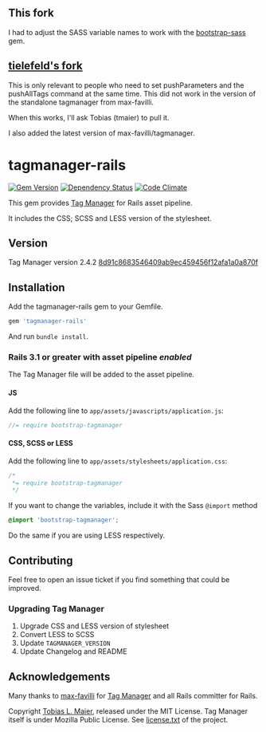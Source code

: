 ## This fork
I had to adjust the SASS variable names to work with the [bootstrap-sass](https://github.com/thomas-mcdonald/bootstrap-sass) gem.

## [tielefeld's fork](https://github.com/tielefeld/tagmanager-rails)
This is only relevant to people who need to set pushParameters and the pushAllTags command at the same time. This did not work in the version of the standalone tagmanager from max-favilli.

When this works, I'll ask Tobias (tmaier) to pull it.

I also added the latest version of max-favilli/tagmanager.


# tagmanager-rails

[![Gem Version](https://badge.fury.io/rb/tagmanager-rails.png)](http://badge.fury.io/rb/tagmanager-rails)
[![Dependency Status](https://gemnasium.com/tmaier/tagmanager-rails.png)](https://gemnasium.com/tmaier/tagmanager-rails)
[![Code Climate](https://codeclimate.com/github/tmaier/tagmanager-rails.png)](https://codeclimate.com/github/tmaier/tagmanager-rails)

This gem provides [Tag Manager][] for Rails asset pipeline.

It includes the CSS; SCSS and LESS version of the stylesheet.

## Version

Tag Manager version 2.4.2
[8d91c8683546409ab9ec459456f12afa1a0a870f](https://github.com/max-favilli/tagmanager/commit/8d91c8683546409ab9ec459456f12afa1a0a870f)

## Installation

Add the tagmanager-rails gem to your Gemfile.

```ruby
gem 'tagmanager-rails'
```

And run `bundle install`.

### Rails 3.1 or greater with asset pipeline *enabled*

The Tag Manager file will be added to the asset pipeline.

#### JS

Add the following line to `app/assets/javascripts/application.js`:

```js
//= require bootstrap-tagmanager
```

#### CSS, SCSS or LESS

Add the following line to `app/assets/stylesheets/application.css`:

```css
/*
 *= require bootstrap-tagmanager
 */
```

If you want to change the variables, include it with the Sass `@import` method

```scss
@import 'bootstrap-tagmanager';
```

Do the same if you are using LESS respectively.

## Contributing

Feel free to open an issue ticket if you find something that could be improved.

### Upgrading Tag Manager

1. Upgrade CSS and LESS version of stylesheet
1. Convert LESS to SCSS
1. Update `TAGMANAGER_VERSION`
1. Update Changelog and README

## Acknowledgements

Many thanks to [max-favilli](https://github.com/max-favilli) for [Tag Manager][] and all Rails committer for Rails.

Copyright [Tobias L. Maier](http://tobiasmaier.info), released under the MIT License.
Tag Manager itself is under Mozilla Public License. See [license.txt](https://github.com/max-favilli/tagmanager/blob/master/license.txt) of the project.

[Tag Manager]: https://github.com/max-favilli/tagmanager
